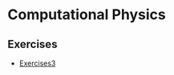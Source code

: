 # **Computational Physics**

## Exercises

* [Exercises3](https://raw.githubusercontent.com/endeavor19/computationalphysics_N2013301020025/master/exercise/Exercise3) 
